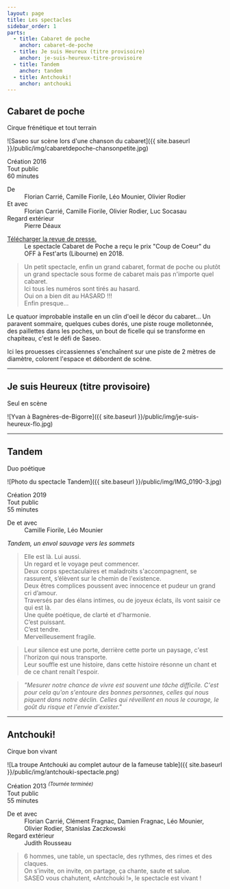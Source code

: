 ```yaml
---
layout: page
title: Les spectacles
sidebar_order: 1
parts:
  - title: Cabaret de poche
    anchor: cabaret-de-poche
  - title: Je suis Heureux (titre provisoire)
    anchor: je-suis-heureux-titre-provisoire
  - title: Tandem
    anchor: tandem
  - title: Antchouki!
    anchor: antchouki
---
```


## Cabaret de poche
<span class="subtitle">Cirque frénétique et tout terrain</span>

![Saseo sur scène lors d'une chanson du cabaret]({{ site.baseurl }}/public/img/cabaretdepoche-chansonpetite.jpg)

<div class="message">
  <div class="mb-1">
    <i class="mx-1 fa fa-fw fa-lg fa-calendar-o" aria-hidden="true"></i><span class="ml-1">Création 2016</span>
  </div>
  <div class="mb-1">
    <i class="mx-1 fa fa-fw fa-lg fa-info-circle" aria-hidden="true"></i><span class="ml-1">Tout public</span>
  </div>
  <div class="mb-1">
    <i class="mx-1 fa fa-fw fa-lg fa-clock-o" aria-hidden="true"></i><span class="ml-1">60 minutes</span>
  </div>
  <dl class="ml-2 mb-1">
    <dt>De </dt>
    <dd>Florian Carrié, Camille Fiorile, Léo Mounier, Olivier Rodier</dd>
    <dt>Et avec </dt>
    <dd>Florian Carrié, Camille Fiorile, Olivier Rodier, Luc Socasau </dd>
    <dt>Regard extérieur</dt>
    <dd class="mb-0">Pierre Déaux</dd>
  </dl>
  <div class="mt-2 ml-2 mb-0">
    <a title="Revue de presse Saseo pour Cabaret de Poche" href="/public/pdf/revue-presse-saseo-cabaret-de-poche.pdf" target="_blank">Télécharger la revue de presse.</a>
    
   <dd>Le spectacle Cabaret de Poche a reçu le prix "Coup de Coeur" du OFF à Fest'arts (Libourne) en 2018.</dd>
  </div>
    
</div>

> ​Un petit spectacle, enfin un grand cabaret, format de poche ou plutôt un grand spectacle sous forme de cabaret mais pas n'importe quel cabaret.  
> Ici tous les numéros sont tirés au hasard.  
> Oui on a bien dit au HASARD !!!  
> Enfin presque...

Le quatuor improbable installe en un clin d'oeil le décor du cabaret... Un paravent sommaire, quelques cubes dorés, une piste rouge molletonnée, des paillettes dans les poches, un bout de ficelle qui se transforme en chapiteau, c'est le défi de Saseo.

Ici les prouesses circassiennes s'enchaînent sur une piste de 2 mètres de diamètre, colorent l'espace et débordent de scène. 

---

## Je suis Heureux (titre provisoire)
<span class="subtitle">Seul en scène</span>

![Yvan à Bagnères-de-Bigorre]({{ site.baseurl }}/public/img/je-suis-heureux-flo.jpg)

---

## Tandem
<span class="subtitle">Duo poétique</span>

![Photo du spectacle Tandem]({{ site.baseurl }}/public/img/IMG_0190-3.jpg)

<div class="message">
  <div class="mb-1">
    <i class="mx-1 fa fa-fw fa-lg fa-calendar-o" aria-hidden="true"></i><span class="ml-1">Création 2019</span>
  </div>
  <div class="mb-1">
    <i class="mx-1 fa fa-fw fa-lg fa-info-circle" aria-hidden="true"></i><span class="ml-1">Tout public</span>
  </div>
  <div class="mb-1">
    <i class="mx-1 fa fa-fw fa-lg fa-clock-o" aria-hidden="true"></i><span class="ml-1">55 minutes</span>
  </div>
  <dl class="ml-2 mb-1">
    <dt>De et avec</dt>
    <dd class="mb-0">Camille Fiorile, Léo Mounier</dd>
  </dl>
  <div class="mt-2 ml-2 mb-0">
    <em>Tandem, un envol sauvage vers les sommets</em>
  </div>
</div>

> Elle est là. Lui aussi.  
> Un regard et le voyage peut commencer.  
> Deux corps spectaculaires et maladroits s'accompagnent, se rassurent, s’élèvent sur le chemin de l'existence.  
> Deux êtres complices poussent avec innocence et pudeur un grand cri d’amour.  
> Traversés par des élans intimes, ou de joyeux éclats, ils vont saisir ce qui est là.  
> Une quête poétique, de clarté et d'harmonie.  
> C’est puissant.  
> C’est tendre.  
> Merveilleusement fragile.  

> Leur silence est une porte, derrière cette porte un paysage, c'est l'horizon qui nous transporte.  
> Leur souffle est une histoire, dans cette histoire résonne un chant et de ce chant renaît l'espoir.  


> <em>"Mesurer notre chance de vivre est souvent une tâche difficile. 
C'est pour cela qu'on s'entoure des bonnes personnes, celles qui nous piquent dans notre déclin.
Celles qui réveillent en nous le courage, le goût du risque et l'envie d'exister."</em>

---

## Antchouki!
<span class="subtitle">Cirque bon vivant</span>

![La troupe Antchouki au complet autour de la fameuse table]({{ site.baseurl }}/public/img/antchouki-spectacle.png)

<div class="message">
  <div class="mb-1">
    <i class="mx-1 fa fa-fw fa-lg fa-calendar-o" aria-hidden="true"></i><span class="ml-1">Création 2013 <sup><em>(Tournée terminée)</em></sup></span>
  </div>
  <div class="mb-1">
    <i class="mx-1 fa fa-fw fa-lg fa-info-circle" aria-hidden="true"></i><span class="ml-1">Tout public</span>
  </div>
  <div class="mb-1">
    <i class="mx-1 fa fa-fw fa-lg fa-clock-o" aria-hidden="true"></i><span class="ml-1">55 minutes</span>
  </div>
  <dl class="ml-2 mb-0">
    <dt>De et avec</dt>
    <dd>Florian Carrié, Clément Fragnac, Damien Fragnac, Léo Mounier, Olivier Rodier, Stanislas Zaczkowski</dd>
    <dt>Regard extérieur</dt>
    <dd class="mb-0">Judith Rousseau</dd>
  </dl>
</div>

> 6 hommes, une table, un spectacle, des rythmes, des rimes et des claques.  
> On s’invite, on invite, on partage, ça chante, saute et salue.  
> SASEO vous chahutent, «Antchouki !», le spectacle est vivant !


